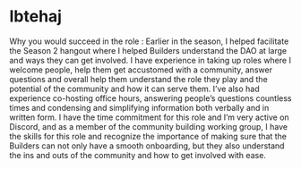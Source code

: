 # Ibtehaj

Why you would succeed in the role : Earlier in the season, I helped facilitate the Season 2 hangout where I helped Builders understand the DAO at large and ways they can get involved. I have experience in taking up roles where I welcome people, help them get accustomed with a community, answer questions and overall help them understand the role they play and the potential of the community and how it can serve them. I’ve also had experience co-hosting office hours, answering people’s questions countless times and condensing and simplifying information both verbally and in written form. I have the time commitment for this role and I’m very active on Discord, and as a member of the community building working group, I have the skills for this role and recognize the importance of making sure that the Builders can not only have a smooth onboarding, but they also understand the ins and outs of the community and how to get involved with ease.